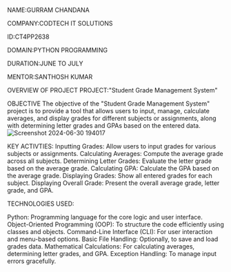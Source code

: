 NAME:GURRAM CHANDANA

COMPANY:CODTECH IT SOLUTIONS

ID:CT4PP2638

DOMAIN:PYTHON PROGRAMMING

DURATION:JUNE TO JULY

MENTOR:SANTHOSH KUMAR

OVERVIEW OF PROJECT
PROJECT:"Student Grade Management System"

OBJECTIVE
The objective of the "Student Grade Management System" project is to provide a tool that allows users to input, manage, calculate averages, and display grades for different subjects or assignments, along with determining letter grades and GPAs based on the entered data.
![Screenshot 2024-06-30 194017](https://github.com/Chandanagoud30/CODTECH-Task1/assets/83391018/7493f997-deec-4532-84a0-3c43fb458bd4)



KEY ACTIVTIES:
Inputting Grades: Allow users to input grades for various subjects or assignments.
Calculating Averages: Compute the average grade across all subjects.
Determining Letter Grades: Evaluate the letter grade based on the average grade.
Calculating GPA: Calculate the GPA based on the average grade.
Displaying Grades: Show all entered grades for each subject.
Displaying Overall Grade: Present the overall average grade, letter grade, and GPA.

TECHNOLOGIES USED:

Python: Programming language for the core logic and user interface.
Object-Oriented Programming (OOP): To structure the code efficiently using classes and objects.
Command-Line Interface (CLI): For user interaction and menu-based options.
Basic File Handling: Optionally, to save and load grades data.
Mathematical Calculations: For calculating averages, determining letter grades, and GPA.
Exception Handling: To manage input errors gracefully.
